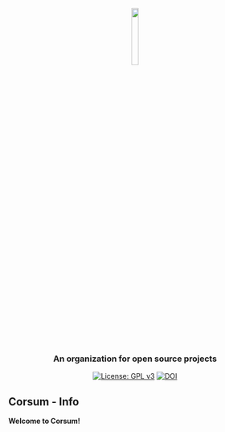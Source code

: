 <div align="center">

<a href="https://github.com/corsum/rhaddon"><img src="branding\logo2.png" width="17%"></img></a>
### An organization for open source projects
[![License: GPL v3](https://img.shields.io/badge/License-GPLv3-blue.svg)](https://www.gnu.org/licenses/gpl-3.0)
[![DOI](https://zenodo.org/badge/DOI/10.5281/zenodo.8216963.svg)](https://doi.org/10.5281/zenodo.8216963)
</div>

 ## Corsum - Info
 **Welcome to Corsum!**
